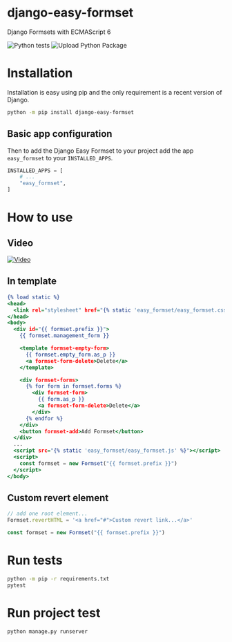 # django-easy-formset

Django Formsets with ECMAScript 6

![Python tests](https://github.com/CleitonDeLima/django-easy-formset/workflows/Python%20tests/badge.svg)
![Upload Python Package](https://github.com/CleitonDeLima/django-easy-formset/workflows/Upload%20Python%20Package/badge.svg)

# Installation

Installation is easy using pip and the only requirement is a recent version of Django.

```bash
python -m pip install django-easy-formset
```

## Basic app configuration
Then to add the Django Easy Formset to your project add the app `easy_formset` to 
your `INSTALLED_APPS`.

```python
INSTALLED_APPS = [
    # ...
    "easy_formset",
]
```

# How to use

## Video
[![Video](https://img.youtube.com/vi/TTXwUOZY_y4/0.jpg)](https://www.youtube.com/watch?v=TTXwUOZY_y4)


## In template
```djangotemplate
{% load static %}
<head>
  <link rel="stylesheet" href="{% static 'easy_formset/easy_formset.css' %}">
</head>
<body>
  <div id="{{ formset.prefix }}">
    {{ formset.management_form }}

    <template formset-empty-form>
      {{ formset.empty_form.as_p }}
      <a formset-form-delete>Delete</a>
    </template>

    <div formset-forms>
      {% for form in formset.forms %}
        <div formset-form>
          {{ form.as_p }}
          <a formset-form-delete>Delete</a>
        </div>
      {% endfor %}
    </div>
    <button formset-add>Add Formset</button>
  </div>
  ...
  <script src="{% static 'easy_formset/easy_formset.js' %}"></script>
  <script>
    const formset = new Formset("{{ formset.prefix }}")
  </script>
</body>
```

## Custom revert element

```js
// add one root element...
Formset.revertHTML = '<a href="#">Custom revert link...</a>'

const formset = new Formset("{{ formset.prefix }}")
```


# Run tests
```bash
python -m pip -r requirements.txt
pytest
```

# Run project test
```bash
python manage.py runserver
```
